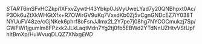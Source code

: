 $START$6mSFvHCZkpi1XFxvZywtH43Ybkp0JsVyUweLYad7y20QNBhpxt0Ac/P3Ok6uZtXkWHGtXfx+R7OWirGV9uKq7VxxdKb0Zj5vCgnGNDcEZ7iY038TNYUuFV48ze/cGjNKek6phrf8oFsnJJlmx2L2Y7pe7j08hg7NYCOCmukzj7Sp/GWFWi1jgumlm8FPzxk2JLkLaqtMdn7Yg2tj0fb5EBWd2YTdNnUZHtvVStUpfhItBmXp/HuWvuqDLQZ7XNxg$END$